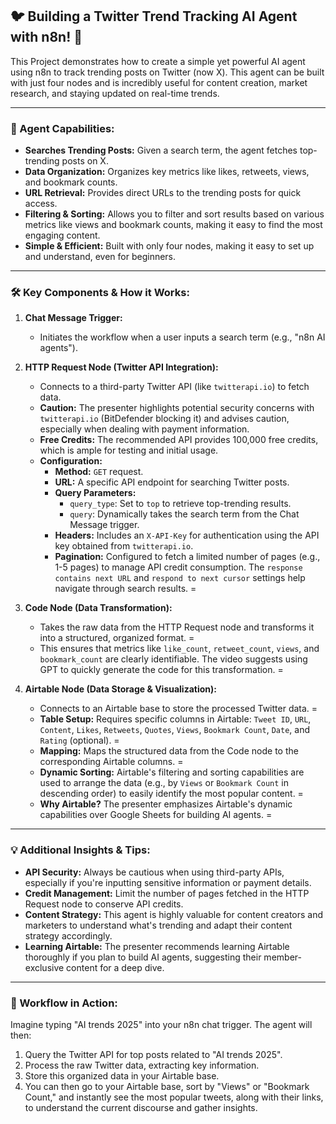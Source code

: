## 🐦 Building a Twitter Trend Tracking AI Agent with n8n! 🚀

This Project demonstrates how to create a simple yet powerful AI agent using n8n to track trending posts on Twitter (now X). This agent can be built with just four nodes and is incredibly useful for content creation, market research, and staying updated on real-time trends.

---

### 🌟 Agent Capabilities:

* **Searches Trending Posts:** Given a search term, the agent fetches top-trending posts on X.
* **Data Organization:** Organizes key metrics like likes, retweets, views, and bookmark counts.
* **URL Retrieval:** Provides direct URLs to the trending posts for quick access.
* **Filtering & Sorting:** Allows you to filter and sort results based on various metrics like views and bookmark counts, making it easy to find the most engaging content.
* **Simple & Efficient:** Built with only four nodes, making it easy to set up and understand, even for beginners.

---

### 🛠️ Key Components & How it Works:

1.  **Chat Message Trigger:**
    * Initiates the workflow when a user inputs a search term (e.g., "n8n AI agents"). 

2.  **HTTP Request Node (Twitter API Integration):**
    * Connects to a third-party Twitter API (like `twitterapi.io`) to fetch data.
    * **Caution:** The presenter highlights potential security concerns with `twitterapi.io` (BitDefender blocking it) and advises caution, especially when dealing with payment information. 
    * **Free Credits:** The recommended API provides 100,000 free credits, which is ample for testing and initial usage. 
    * **Configuration:**
        * **Method:** `GET` request. 
        * **URL:** A specific API endpoint for searching Twitter posts. 
        * **Query Parameters:**
            * `query_type`: Set to `top` to retrieve top-trending results.
            * `query`: Dynamically takes the search term from the Chat Message trigger. 
        * **Headers:** Includes an `X-API-Key` for authentication using the API key obtained from `twitterapi.io`. 
        * **Pagination:** Configured to fetch a limited number of pages (e.g., 1-5 pages) to manage API credit consumption. The `response contains next URL` and `respond to next cursor` settings help navigate through search results. =

3.  **Code Node (Data Transformation):**
    * Takes the raw data from the HTTP Request node and transforms it into a structured, organized format. =
    * This ensures that metrics like `like_count`, `retweet_count`, `views`, and `bookmark_count` are clearly identifiable. The video suggests using GPT to quickly generate the code for this transformation. =

4.  **Airtable Node (Data Storage & Visualization):**
    * Connects to an Airtable base to store the processed Twitter data. =
    * **Table Setup:** Requires specific columns in Airtable: `Tweet ID`, `URL`, `Content`, `Likes`, `Retweets`, `Quotes`, `Views`, `Bookmark Count`, `Date`, and `Rating` (optional). =
    * **Mapping:** Maps the structured data from the Code node to the corresponding Airtable columns. =
    * **Dynamic Sorting:** Airtable's filtering and sorting capabilities are used to arrange the data (e.g., by `Views` or `Bookmark Count` in descending order) to easily identify the most popular content. =
    * **Why Airtable?** The presenter emphasizes Airtable's dynamic capabilities over Google Sheets for building AI agents. =
---

### 💡 Additional Insights & Tips:

* **API Security:** Always be cautious when using third-party APIs, especially if you're inputting sensitive information or payment details.
* **Credit Management:** Limit the number of pages fetched in the HTTP Request node to conserve API credits.
* **Content Strategy:** This agent is highly valuable for content creators and marketers to understand what's trending and adapt their content strategy accordingly.
* **Learning Airtable:** The presenter recommends learning Airtable thoroughly if you plan to build AI agents, suggesting their member-exclusive content for a deep dive.

---

### 🔗 Workflow in Action:

Imagine typing "AI trends 2025" into your n8n chat trigger. The agent will then:
1.  Query the Twitter API for top posts related to "AI trends 2025".
2.  Process the raw Twitter data, extracting key information.
3.  Store this organized data in your Airtable base.
4.  You can then go to your Airtable base, sort by "Views" or "Bookmark Count," and instantly see the most popular tweets, along with their links, to understand the current discourse and gather insights.
